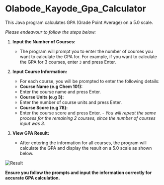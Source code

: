 # Olabode_Kayode_Gpa_Calculator
This Java program calculates GPA (Grade Point Average) on a 5.0 scale.

*Please endeavour to follow the steps below:*

1. **Input the Number of Courses:**
   - The program will prompt you to enter the number of courses you want to calculate the GPA for. For example, if you want to calculate       the GPA for 3 courses, enter `3` and press Enter.

2. **Input Course Information:**
   - For each course, you will be prompted to enter the following details:
   - **Course Name (e.g Chem 101):**
   - Enter the course name and press Enter.
   - **Course Units (e.g 3):**
   - Enter the number of course units and press Enter.
   - **Course Score (e.g 78):**
   - Enter the course score and press Enter.
   *- You will repeat the same process for the remaining 2 courses,
     since the number of courses input was 3.*

3. **View GPA Result:**
   - After entering the information for all courses, the program will calculate the GPA and display the result on a 5.0 scale as shown below.

![Result](https://github.com/OlabodeKayodem/Olabode_Kayode_Gpa_Calculator/assets/153414835/8561d475-3227-42d1-9d3b-65d47c1eb717)

   **Ensure you follow the prompts and input the information correctly for accurate GPA calculation.**
